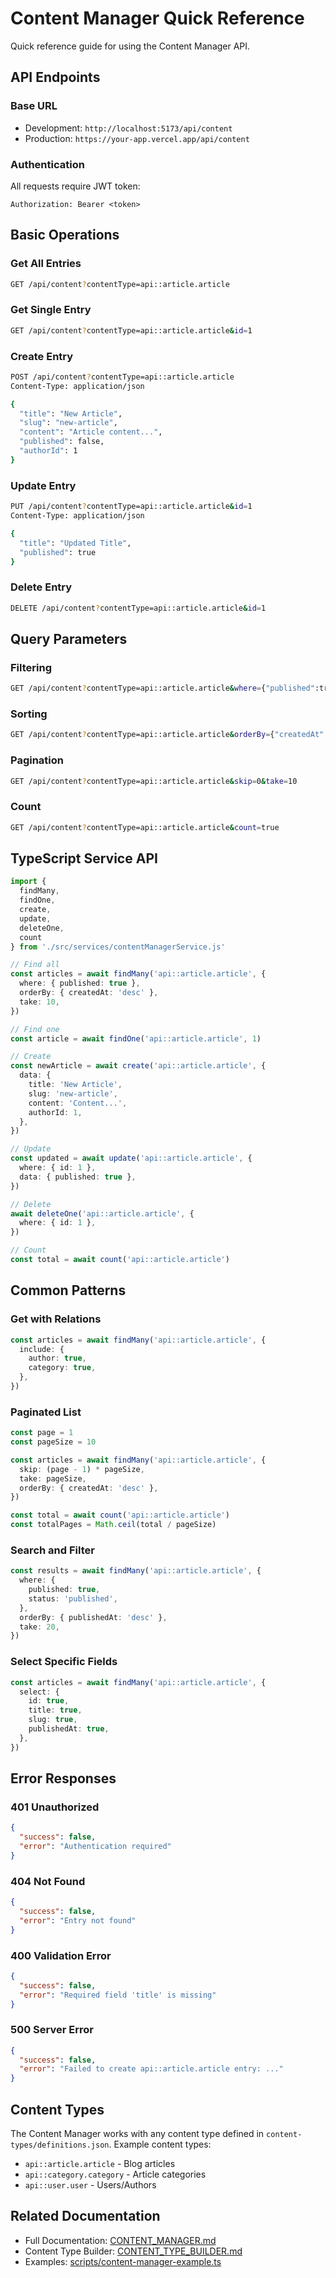 # Content Manager Quick Reference

Quick reference guide for using the Content Manager API.

## API Endpoints

### Base URL
- Development: `http://localhost:5173/api/content`
- Production: `https://your-app.vercel.app/api/content`

### Authentication
All requests require JWT token:
```
Authorization: Bearer <token>
```

## Basic Operations

### Get All Entries
```bash
GET /api/content?contentType=api::article.article
```

### Get Single Entry
```bash
GET /api/content?contentType=api::article.article&id=1
```

### Create Entry
```bash
POST /api/content?contentType=api::article.article
Content-Type: application/json

{
  "title": "New Article",
  "slug": "new-article",
  "content": "Article content...",
  "published": false,
  "authorId": 1
}
```

### Update Entry
```bash
PUT /api/content?contentType=api::article.article&id=1
Content-Type: application/json

{
  "title": "Updated Title",
  "published": true
}
```

### Delete Entry
```bash
DELETE /api/content?contentType=api::article.article&id=1
```

## Query Parameters

### Filtering
```bash
GET /api/content?contentType=api::article.article&where={"published":true}
```

### Sorting
```bash
GET /api/content?contentType=api::article.article&orderBy={"createdAt":"desc"}
```

### Pagination
```bash
GET /api/content?contentType=api::article.article&skip=0&take=10
```

### Count
```bash
GET /api/content?contentType=api::article.article&count=true
```

## TypeScript Service API

```typescript
import {
  findMany,
  findOne,
  create,
  update,
  deleteOne,
  count
} from './src/services/contentManagerService.js'

// Find all
const articles = await findMany('api::article.article', {
  where: { published: true },
  orderBy: { createdAt: 'desc' },
  take: 10,
})

// Find one
const article = await findOne('api::article.article', 1)

// Create
const newArticle = await create('api::article.article', {
  data: {
    title: 'New Article',
    slug: 'new-article',
    content: 'Content...',
    authorId: 1,
  },
})

// Update
const updated = await update('api::article.article', {
  where: { id: 1 },
  data: { published: true },
})

// Delete
await deleteOne('api::article.article', {
  where: { id: 1 },
})

// Count
const total = await count('api::article.article')
```

## Common Patterns

### Get with Relations
```typescript
const articles = await findMany('api::article.article', {
  include: {
    author: true,
    category: true,
  },
})
```

### Paginated List
```typescript
const page = 1
const pageSize = 10

const articles = await findMany('api::article.article', {
  skip: (page - 1) * pageSize,
  take: pageSize,
  orderBy: { createdAt: 'desc' },
})

const total = await count('api::article.article')
const totalPages = Math.ceil(total / pageSize)
```

### Search and Filter
```typescript
const results = await findMany('api::article.article', {
  where: {
    published: true,
    status: 'published',
  },
  orderBy: { publishedAt: 'desc' },
  take: 20,
})
```

### Select Specific Fields
```typescript
const articles = await findMany('api::article.article', {
  select: {
    id: true,
    title: true,
    slug: true,
    publishedAt: true,
  },
})
```

## Error Responses

### 401 Unauthorized
```json
{
  "success": false,
  "error": "Authentication required"
}
```

### 404 Not Found
```json
{
  "success": false,
  "error": "Entry not found"
}
```

### 400 Validation Error
```json
{
  "success": false,
  "error": "Required field 'title' is missing"
}
```

### 500 Server Error
```json
{
  "success": false,
  "error": "Failed to create api::article.article entry: ..."
}
```

## Content Types

The Content Manager works with any content type defined in `content-types/definitions.json`. Example content types:

- `api::article.article` - Blog articles
- `api::category.category` - Article categories  
- `api::user.user` - Users/Authors

## Related Documentation

- Full Documentation: [CONTENT_MANAGER.md](./CONTENT_MANAGER.md)
- Content Type Builder: [CONTENT_TYPE_BUILDER.md](./CONTENT_TYPE_BUILDER.md)
- Examples: [scripts/content-manager-example.ts](./scripts/content-manager-example.ts)
